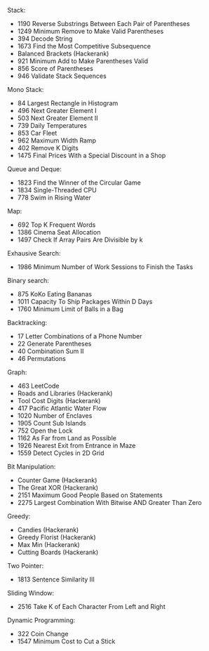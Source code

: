 Stack:
- 1190 Reverse Substrings Between Each Pair of Parentheses
- 1249 Minimum Remove to Make Valid Parentheses
- 394 Decode String
- 1673 Find the Most Competitive Subsequence
- Balanced Brackets (Hackerank)
- 921 Minimum Add to Make Parentheses Valid
- 856 Score of Parentheses
- 946 Validate Stack Sequences

Mono Stack:
- 84 Largest Rectangle in Histogram
- 496 Next Greater Element I
- 503 Next Greater Element II
- 739 Daily Temperatures
- 853 Car Fleet
- 962 Maximum Width Ramp
- 402 Remove K Digits
- 1475 Final Prices With a Special Discount in a Shop

Queue and Deque:
- 1823 Find the Winner of the Circular Game
- 1834 Single-Threaded CPU
- 778 Swim in Rising Water

Map:
- 692 Top K Frequent Words
- 1386 Cinema Seat Allocation
- 1497 Check If Array Pairs Are Divisible by k

Exhausive Search:
- 1986 Minimum Number of Work Sessions to Finish the Tasks
  
Binary search:
- 875 KoKo Eating Bananas
- 1011 Capacity To Ship Packages Within D Days
- 1760 Minimum Limit of Balls in a Bag

Backtracking:
- 17 Letter Combinations of a Phone Number
- 22 Generate Parentheses
- 40 Combination Sum II
- 46 Permutations

Graph:
- 463 LeetCode
- Roads and Libraries (Hackerank)
- Tool Cost Digits (Hackerank)
- 417 Pacific Atlantic Water Flow
- 1020 Number of Enclaves
- 1905 Count Sub Islands
- 752 Open the Lock
- 1162 As Far from Land as Possible
- 1926 Nearest Exit from Entrance in Maze
- 1559 Detect Cycles in 2D Grid

Bit Manipulation:
- Counter Game (Hackerank)
- The Great XOR (Hackerank)
- 2151 Maximum Good People Based on Statements
- 2275 Largest Combination With Bitwise AND Greater Than Zero

Greedy:
- Candies (Hackerank)
- Greedy Florist (Hackerank)
- Max Min (Hackerank)
- Cutting Boards (Hackerank)

Two Pointer:
- 1813 Sentence Similarity III
  
Sliding Window:
- 2516 Take K of Each Character From Left and Right


Dynamic Programming:
- 322 Coin Change
- 1547 Minimum Cost to Cut a Stick
